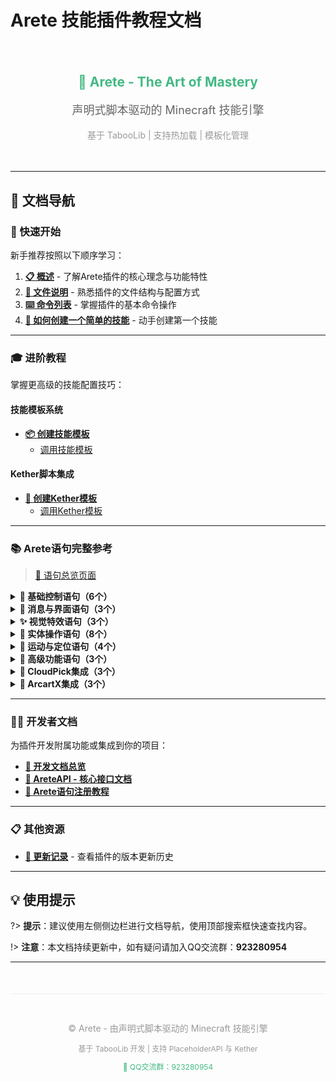 # Arete 技能插件教程文档

<div style="text-align: center; padding: 20px 0;">
  <h2 style="color: #42b983;">🎴 Arete - The Art of Mastery</h2>
  <p style="font-size: 18px; color: #666;">声明式脚本驱动的 Minecraft 技能引擎</p>
  <p style="color: #999;">基于 TabooLib | 支持热加载 | 模板化管理</p>
</div>

---

## 📖 文档导航

### 🚀 快速开始

新手推荐按照以下顺序学习：

1. **[📋 概述](概述.md)** - 了解Arete插件的核心理念与功能特性
2. **[📁 文件说明](文件说明.md)** - 熟悉插件的文件结构与配置方式
3. **[⌨️ 命令列表](命令列表.md)** - 掌握插件的基本命令操作
4. **[🎯 如何创建一个简单的技能](如何创建一个简单的技能.md)** - 动手创建第一个技能

---

### 🎓 进阶教程

掌握更高级的技能配置技巧：

#### 技能模板系统
- **[📦 创建技能模板](如何创建一个简单的技能模板/index.md)**
  - [调用技能模板](如何创建一个简单的技能模板/如何在技能配置中调用该模板.md)

#### Kether脚本集成
- **[🔧 创建Kether模板](如何创建一个简单的Kether模板/index.md)**
  - [调用Kether模板](如何创建一个简单的Kether模板/如何在技能配置中调用Kether模板.md)

---

### 📚 Arete语句完整参考

> [📑 语句总览页面](「Arete语句（Statement）」/index.md)

<details>
<summary><b>🔧 基础控制语句（6个）</b></summary>

- [🧰 var - 定义与覆盖变量](「Arete语句（Statement）」/var—定义_覆盖上下文变量.md)
- [⚖️ if - 条件判断](「Arete语句（Statement）」/⚖️if—条件判断语句.md)
- [🧠 ifchain - 多分支条件](「Arete语句（Statement）」/ifchain—多分支条件执行_case…else链.md)
- [🔁 for - 循环语句](「Arete语句（Statement）」/for—计次数_区间循环_临时变量.md)
- [🎲 random - 随机执行](「Arete语句（Statement）」/random—按权重随机执行一个子块.md)
- [⏳ delay - 延迟执行](「Arete语句（Statement）」/⏳delay—延迟执行后续语句.md)

</details>

<details>
<summary><b>💬 消息与界面语句（3个）</b></summary>

- [🗨️ message - 发送消息](「Arete语句（Statement）」/️message—发送消息语句.md)
- [📢 nearby-message - 范围消息](「Arete语句（Statement）」/nearby-message—向附近玩家发送消息.md)
- [🪶 title - 标题与副标题](「Arete语句（Statement）」/title—显示标题与副标题.md)

</details>

<details>
<summary><b>✨ 视觉特效语句（3个）</b></summary>

- [🌌 particle - 粒子特效](「Arete语句（Statement）」/particle—粒子特效语句.md)
- [🌈 bedrockparticle - 基岩粒子](「Arete语句（Statement）」/bedrockparticle—播放基岩粒子特效.md)
- [🔊 sound - 音效播放](「Arete语句（Statement）」/sound—播放音效.md)

</details>

<details>
<summary><b>🎯 实体操作语句（8个）</b></summary>

- [🎯 target-entity - 选取实体](「Arete语句（Statement）」/target-entity—范围选取实体_写入上下文变量.md)
- [🗡️ damage - 造成伤害](「Arete语句（Statement）」/️damage—造成伤害.md)
- [🧪 effect - 药水效果](「Arete语句（Statement）」/effect—施加药水效果.md)
- [🎯 projectile - 发射投掷物](「Arete语句（Statement）」/projectile—投掷物.md)
- [💨 velocity - 设置速度](「Arete语句（Statement）」/velocity—设置实体速度_冲刺击退.md)
- [💥 knockback - 击退目标](「Arete语句（Statement）」/knockback—按方向击退目标_震退敌人.md)
- [🗑 despawn - 移除实体](「Arete语句（Statement）」/despawn—移除实体_清理载体.md)
- [📕 playerdata - 玩家数据持久化](「Arete语句（Statement）」/playerdata—玩家数据持久化.md)


</details>

<details>
<summary><b>🚀 运动与定位语句（4个）</b></summary>

- [🎯 raycast - 射线检测](「Arete语句（Statement）」/raycast—获取视线命中点_命中实体指针.md)
- [🧭 move - 平滑移动](「Arete语句（Statement）」/move—平滑移动实体_插值位移（含缓动）.md)
- [🚀 move-accel - 加速推进](「Arete语句（Statement）」/move-accel—加速度推进_追踪位移（限速可控）.md)
- [🌀 nurbs - NURBS曲线生成](「Arete语句（Statement）」/nurbs—三维曲线采样语句（NURBS曲线生成）.md)

</details>

<details>
<summary><b>🔨 高级功能语句（3个）</b></summary>

- [🛡️ armorstand - 盔甲架操作](「Arete语句（Statement）」/️armorstand—生成与驱动隐形盔甲架（可穿物、可运动）.md)
- [🧾 command - 执行指令](「Arete语句（Statement）」/command—控制台执行指令_支持占位符.md)
- [🐉 mm-cast - MythicMobs集成](「Arete语句（Statement）」/mm-cast—调用MythicMobs技能_触发外部连锁.md)

</details>

<details>
<summary><b>🔧 CloudPick集成（3个）</b></summary>

- [🐺 cloudpick-model - 实体模型](「Arete语句（Statement）」/cloudpick-model—设置CloudPick实体模型.md)
- [🐉 cloudpick-anim - 动画播放](「Arete语句（Statement）」/cloudpick-anim—播放CloudPick动画.md)
- [✉️ cloudpick-sendpacket — 发送自定义数据包](「Arete语句（Statement）」/cloudpick-sendpacket—向CloudPick客户端发送自定义数据包.md)
</details>

<details>
<summary><b>🎨 ArcartX集成（3个）</b></summary>

- [🦋 arcartx-model - 实体模型](「Arete语句（Statement）」/arcartx-model—设置ArcartX实体模型.md)
- [🐺 arcartx-anim - 动画播放](「Arete语句（Statement）」/arcartx-anim—播放ArcartX动画.md)
- [✉️ arcartx-sendpacket — 发送自定义数据包](「Arete语句（Statement）」/arcartx-sendpacket%20—%20向ArcartX客户端发送自定义数据包.md)
</details>


---

### 👨‍💻 开发者文档

为插件开发附属功能或集成到你的项目：

- **[🔌 开发文档总览](附属开发以及对应API/index.md)**
- **[🧩 AreteAPI - 核心接口文档](附属开发以及对应API/AreteAPI—技能系统核心接口文档.md)**
- **[📝 Arete语句注册教程](附属开发以及对应API/Arete语句注册教程（StatementRegistryGuide）.md)**

---

### 📋 其他资源

- **[📝 更新记录](更新记录.md)** - 查看插件的版本更新历史

---

## 💡 使用提示

?> **提示**：建议使用左侧侧边栏进行文档导航，使用顶部搜索框快速查找内容。

!> **注意**：本文档持续更新中，如有疑问请加入QQ交流群：**923280954**

---

<div style="text-align: center; padding: 30px 0; color: #999; border-top: 1px solid #eee; margin-top: 50px;">
  <p style="font-size: 14px;">© Arete - 由声明式脚本驱动的 Minecraft 技能引擎</p>
  <p style="font-size: 12px;">基于 TabooLib 开发 | 支持 PlaceholderAPI 与 Kether</p>
  <p style="font-size: 12px; margin-top: 10px;">
    <a href="#" style="color: #42b983; text-decoration: none;">📱 QQ交流群：923280954</a>
  </p>
</div>
